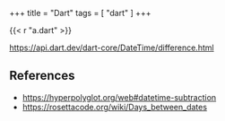 +++
title = "Dart"
tags = [ "dart" ]
+++

{{< r "a.dart" >}}

<https://api.dart.dev/dart-core/DateTime/difference.html>

## References

- <https://hyperpolyglot.org/web#datetime-subtraction>
- <https://rosettacode.org/wiki/Days_between_dates>
